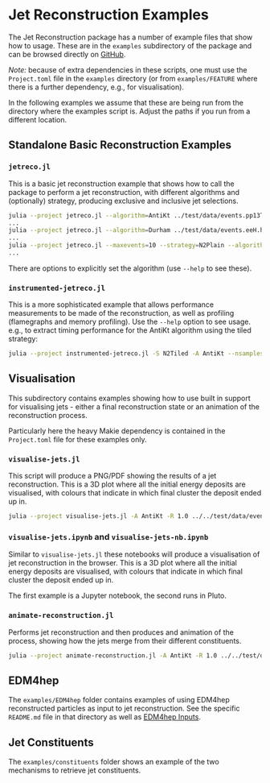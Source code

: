 # Jet Reconstruction Examples

The Jet Reconstruction package has a number of example files that show how to
usage. These are in the `examples` subdirectory of the package and can be
browsed directly on
[GitHub](https://github.com/JuliaHEP/JetReconstruction.jl/tree/main/examples).

*Note:* because of extra dependencies in these scripts, one must use the
`Project.toml` file in the `examples` directory (or from `examples/FEATURE`
where there is a further dependency, e.g., for visualisation).

In the following examples we assume that these are being run from the directory
where the examples script is. Adjust the paths if you run from a different
location.

## Standalone Basic Reconstruction Examples

### `jetreco.jl`

This is a basic jet reconstruction example that shows how to call the package to
perform a jet reconstruction, with different algorithms and (optionally)
strategy, producing exclusive and inclusive jet selections.

```sh
julia --project jetreco.jl --algorithm=AntiKt ../test/data/events.pp13TeV.hepmc3.zst
...
julia --project jetreco.jl --algorithm=Durham ../test/data/events.eeH.hepmc3.zst
...
julia --project jetreco.jl --maxevents=10 --strategy=N2Plain --algorithm=Kt --exclusive-njets=3 ../test/data/events.pp13TeV.hepmc3.zst
...
```

There are options to explicitly set the algorithm (use `--help` to see these).

### `instrumented-jetreco.jl`

This is a more sophisticated example that allows performance measurements to be
made of the reconstruction, as well as profiling (flamegraphs and memory
profiling). Use the `--help` option to see usage. e.g., to extract timing
performance for the AntiKt algorithm using the tiled strategy:

```sh
julia --project instrumented-jetreco.jl -S N2Tiled -A AntiKt --nsamples 100 ../test/data/events.pp13TeV.hepmc3.zst
```

## Visualisation

This subdirectory contains examples showing how to use built in support for
visualising jets - either a final reconstruction state or an animation of the
reconstruction process.

Particularly here the heavy Makie dependency is contained in the `Project.toml`
file for these examples only.

### `visualise-jets.jl`

This script will produce a PNG/PDF showing the results of a jet reconstruction.
This is a 3D plot where all the initial energy deposits are visualised, with
colours that indicate in which final cluster the deposit ended up in.

```sh
julia --project visualise-jets.jl -A AntiKt -R 1.0 ../../test/data/events.pp13TeV.hepmc3.zst test-pp.png
```

### `visualise-jets.ipynb` and `visualise-jets-nb.ipynb`

Similar to `visualise-jets.jl` these notebooks will produce a visualisation of
jet reconstruction in the browser. This is a 3D plot where all the initial
energy deposits are visualised, with colours that indicate in which final
cluster the deposit ended up in.

The first example is a Jupyter notebook, the second runs in Pluto.

### `animate-reconstruction.jl`

Performs jet reconstruction and then produces and animation of the process,
showing how the jets merge from their different constituents.

```sh
julia --project animate-reconstruction.jl -A AntiKt -R 1.0 ../../test/data/events.pp13TeV.hepmc3.zst test-pp.mp4
```

## EDM4hep

The `examples/EDM4hep` folder contains examples of using EDM4hep reconstructed
particles as input to jet reconstruction. See the specific `README.md` file in
that directory as well as [EDM4hep Inputs](@ref).

## Jet Constituents

The `examples/constituents` folder shows an example of the two mechanisms to
retrieve jet constituents.
